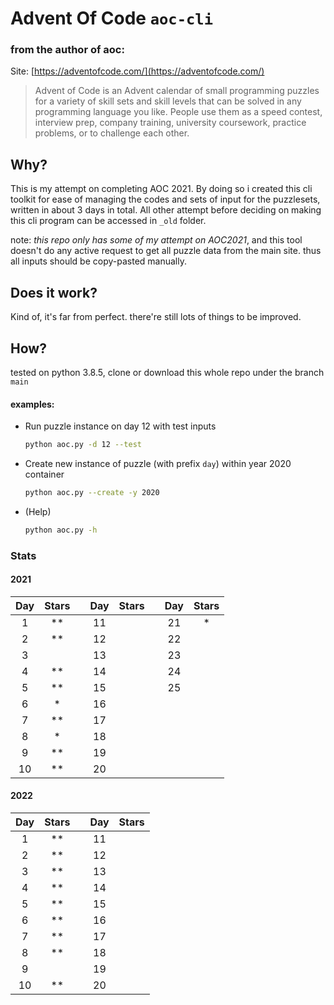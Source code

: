 # Advent Of Code `aoc-cli`

### from the author of aoc:

Site: [https://adventofcode.com/](https://adventofcode.com/)

> Advent of Code is an Advent calendar of small programming puzzles for a variety of skill sets and skill levels that can be solved in any programming language you like. People use them as a speed contest, interview prep, company training, university coursework, practice problems, or to challenge each other.

## Why?

This is my attempt on completing AOC 2021. By doing so i created this cli toolkit for ease of managing the codes and sets 
of input for the puzzlesets, written in about 3 days in total. All other attempt before deciding on making this cli program can be accessed in `_old` folder.

note: *this repo only has some of my attempt on AOC2021*, and this tool doesn't do any active request to get all puzzle data from the main site. thus all inputs should be copy-pasted manually.

## Does it work?

Kind of, it's far from perfect. there're still lots of things to be improved.

## How?

tested on python 3.8.5, clone or download this whole repo under the branch `main`

#### examples:

* Run puzzle instance on day 12 with test inputs
  ```sh
  python aoc.py -d 12 --test
  ```

* Create new instance of puzzle (with prefix `day`) within year 2020 container
  ```sh
  python aoc.py --create -y 2020
  ```

* (Help)
  ```sh
  python aoc.py -h
  ```

### Stats

#### 2021 

| Day  | Stars | | Day  | Stars | | Day  | Stars |
| :-:  | :---: |-| :-:  | :---: |-| :-:  | :---: |
|  1   |  **   | |  11  |       | |  21  |  *    |
|  2   |  **   | |  12  |       | |  22  |       |
|  3   |       | |  13  |       | |  23  |       |
|  4   |  **   | |  14  |       | |  24  |       |
|  5   |  **   | |  15  |       | |  25  |       |
|  6   |  *    | |  16  |       | |      |       |
|  7   |  **   | |  17  |       | |      |       |
|  8   |  *    | |  18  |       | |      |       |
|  9   |  **   | |  19  |       | |      |       |
|  10  |  **   | |  20  |       | |      |       |



#### 2022 

| Day  | Stars | | Day  | Stars |
| :-:  | :---: |-| :-:  | :---: |
|  1   |  **   | |  11  |       |
|  2   |  **   | |  12  |       |
|  3   |  **   | |  13  |       |
|  4   |  **   | |  14  |       |
|  5   |  **   | |  15  |       |
|  6   |  **   | |  16  |       |
|  7   |  **   | |  17  |       |
|  8   |  **   | |  18  |       |
|  9   |       | |  19  |       |
|  10  |  **   | |  20  |       |


